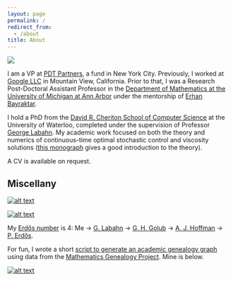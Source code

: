 ```yaml
---
layout: page
permalink: /
redirect_from:
  - /about
title: About
---
```


<img id="avatar" src="https://en.gravatar.com/userimage/5251842/38ee44b1b6e3189379bf9abdaf22e88b.jpg?size=200">

I am a VP at [PDT Partners](https://pdtpartners.com), a fund in New York City.
Previously, I worked at [Google LLC](http://google.com) in Mountain View, California.
Prior to that, I was a Research Post-Doctoral Assistant Professor in the [Department of Mathematics at the University of Michigan at Ann Arbor](https://lsa.umich.edu/math) under the mentorship of [Erhan Bayraktar](https://sites.lsa.umich.edu/erhan/).

I hold a PhD from the [David R. Cheriton School of Computer Science](https://cs.uwaterloo.ca/) at the University of Waterloo, completed under the supervision of Professor [George Labahn](https://cs.uwaterloo.ca/~glabahn/).
My academic work focused on both the theory and numerics of continuous-time optimal stochastic control and viscosity solutions ([this monograph](http://dx.doi.org/10.1007/978-1-4614-4286-8) gives a good introduction to the theory).

A CV is available on request.

## Miscellany

[![alt text](https://math.stackexchange.com/users/flair/64601.png?theme=clean "Parsiad's Mathematics Stack Exchange profile")](https://math.stackexchange.com/users/64601/par)

[![alt text](https://img.shields.io/badge/github-%23121011.svg?style=for-the-badge&logo=github&logoColor=white "Parsiad's GitHub profile")](https://github.com/parsiad)

My [Erdős number](https://en.wikipedia.org/wiki/Erdős_number) is 4: Me → [G. Labahn](https://cs.uwaterloo.ca/~glabahn/) → [G. H. Golub](https://en.wikipedia.org/wiki/Gene_H._Golub) → [A. J. Hoffman](https://en.wikipedia.org/wiki/Alan_J._Hoffman) → [P. Erdős](https://en.wikipedia.org/wiki/Paul_Erd%C5%91s).

For fun, I wrote a short [script to generate an academic genealogy graph](https://github.com/parsiad/math-genealogy-graph) using data from the [Mathematics Genealogy Project](https://www.mathgenealogy.org/).
Mine is below.

[![alt text](https://parsiad.ca/math_genealogy.svg)](https://parsiad.ca/math_genealogy.svg)
